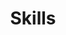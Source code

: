 ---
title: "Skills"
skills:
  - React
  - TypeScript
  - Node.js
  - Tailwind CSS
  - Python
  - AI/ML
--- 